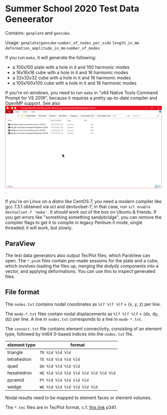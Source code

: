 Summer School 2020 Test Data Geneerator
=======================================

Contains: `genplate` and `gencube`.

Usage: `genplate|gencube` `number_of_nodes_per_side` `length_in_mm` `deformation_amplitude_in_mm` `number_of_modes`

If you run `make`, it will generate the following:

- a 100x100 plate with a hole in it and 100 harmonic modes
- a 16x16x16 cube with a hole in it and 16 harmonic modes
- a 32x32x32 cube with a hole in it and 16 harmonic modes
- a 100x100x100 cube with a hole in it and 16 harmonic modes

If you're on windows, you need to run `make` in "x64 Native Tools Command Prompt for VS 2019", because it requires a pretty up-to-date compiler and OpenMP support. See also ![vstools.png](vstools.png).

If you're on Linux on a distro like CentOS 7, you need a modern compiler like gcc 7.3.1 obtained via scl and devtoolset-7; in that case, run `scl enable devtoolset-7 'make'`. It *should* work out of the box on Ubuntu & friends. If you get errors like "something something sandybridge", you can remove the compiler flags to get it to compile in legacy Pentium II mode, single threaded; it will work, but slowly.

ParaView
--------

The test data generators also output TecPlot files, which ParaView can open. The `*.pvsm` files contain pre-made sessions for the plate and a cube, which involves loading the files up, merging the dxdydz components into a vector, and applying deformations. You can use this to inspect generated files.

File format
-----------

The `nodes.txt` contains nodal coordinates as `%lf %lf %lf` = (x, y, z) per line.

The `mode-*.txt` files contain nodal displacements as `%lf %lf %lf` = (dx, dy, dz) per line. A line in `nodes.txt` corresponds to a line in `mode-*.txt`.

The `connect.txt` file contains element connectivity, consisting of an element type, followed by int64 0-based indices into the `nodes.txt` file.

| element type | format                                                |
|--------------|-------------------------------------------------------|
| triangle     | `TR %ld %ld %ld`                                      |
| tetrahedron  | `TE %ld %ld %ld %ld`                                  |
| quad         | `QU %ld %ld %ld %ld`                                  |
| hexahedron   | `HE %ld %ld %ld %ld %ld %ld %ld %ld`                  |
| pyramid      | `PY %ld %ld %ld %ld %ld`                              |
| wedge        | `WE %ld %ld %ld %ld %ld %ld`                          |

Nodal results need to be mapped to element faces or element volumes.

The `*.tec` files are in TecPlot format, c.f. [this link](http://home.ustc.edu.cn/~cbq/360_data_format_guide.pdf) p341.
